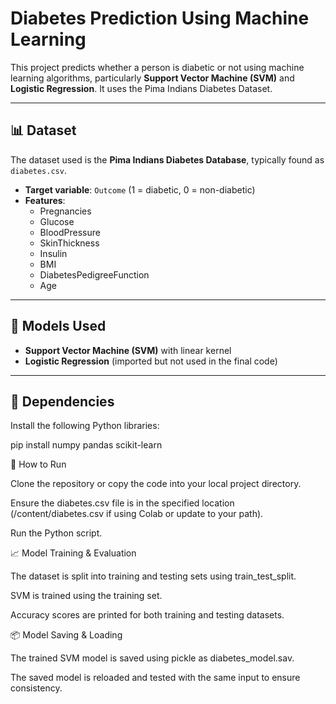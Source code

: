# Diabetes Prediction Using Machine Learning

This project predicts whether a person is diabetic or not using machine learning algorithms, particularly **Support Vector Machine (SVM)** and **Logistic Regression**. It uses the Pima Indians Diabetes Dataset.

---

## 📊 Dataset

The dataset used is the **Pima Indians Diabetes Database**, typically found as `diabetes.csv`.

- **Target variable**: `Outcome` (1 = diabetic, 0 = non-diabetic)
- **Features**:
  - Pregnancies
  - Glucose
  - BloodPressure
  - SkinThickness
  - Insulin
  - BMI
  - DiabetesPedigreeFunction
  - Age

---

## 🧠 Models Used

- **Support Vector Machine (SVM)** with linear kernel
- **Logistic Regression** (imported but not used in the final code)

---

## 🔧 Dependencies

Install the following Python libraries:

pip install numpy pandas scikit-learn

🚀 How to Run

Clone the repository or copy the code into your local project directory.

Ensure the diabetes.csv file is in the specified location (/content/diabetes.csv if using Colab or update to your path).

Run the Python script.

📈 Model Training & Evaluation

The dataset is split into training and testing sets using train_test_split.

SVM is trained using the training set.

Accuracy scores are printed for both training and testing datasets.

📦 Model Saving & Loading

The trained SVM model is saved using pickle as diabetes_model.sav.

The saved model is reloaded and tested with the same input to ensure consistency.
